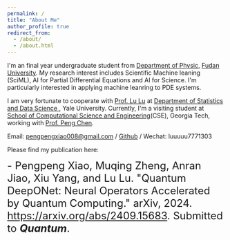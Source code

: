 ```yaml
---
permalink: /
title: "About Me"
author_profile: true
redirect_from: 
  - /about/
  - /about.html
---
```


I'm an final year undergraduate student from [Department of Physic](https://phys.fudan.edu.cn/), [Fudan University](https://www.fudan.edu.cn/). My research interest includes Scientific Machine leaning (SciML), AI for Partial Differential Equations and AI for Science. I'm particularly interested in applying machine leanring to PDE systems. 

I am very fortunate to cooperate with [Prof. Lu Lu](https://lugroup.yale.edu/) at [Department of Statistics and Data Science ](https://statistics.yale.edu/), Yale University. Currently, I'm a visiting student at [School of Computational Science and Engineering](https://cse.gatech.edu/)(CSE), Georgia Tech, working with [Prof. Peng Chen](https://faculty.cc.gatech.edu/~pchen402/).

Email: pengpengxiao008@gmail.com / [Github](https://github.com/momo77712138) / Wechat: luuuuu7771303

Please find my publication here:

<font size=5> - Pengpeng Xiao, Muqing Zheng, Anran Jiao, Xiu Yang, and Lu Lu. "Quantum DeepONet: Neural Operators Accelerated by Quantum Computing." arXiv, 2024. https://arxiv.org/abs/2409.15683. Submitted to ***Quantum***.</font>
